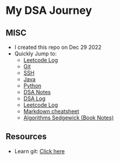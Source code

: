 # My DSA Journey

## MISC

- I created this repo on Dec 29 2022
- Quickly Jump to:
  - [Leetcode Log](leetcode.md)
  - [Git](misc/git.md)
  - [SSH](misc/ssh.md)
  - [Java](dsa/JavaConcepts.md)
  - [Python](python/readme.md)
  - [DSA Notes](dsa/)
  - [DSA Log](dsa-log.md)
  - [Leetcode Log](leetcode.md)
  - [Markdown cheatsheet](misc/markdown%20cheatsheet.jpeg)
  - [Algorithms Sedgewick (Book Notes)](dsa/algos-book/)

## Resources

- Learn git: [Click here](https://learngitbranching.js.org/)
